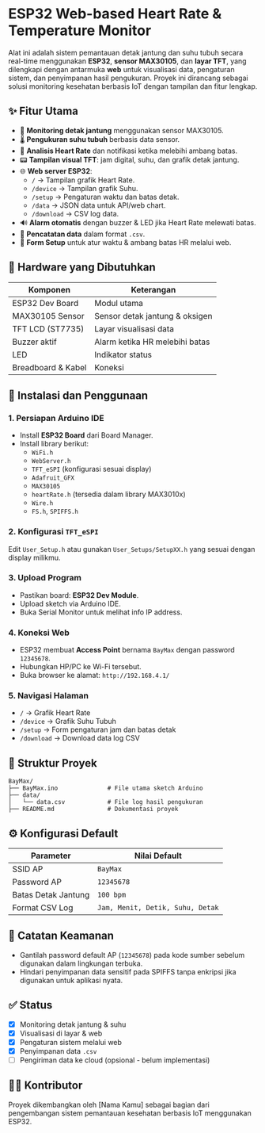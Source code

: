 #  ESP32 Web-based Heart Rate & Temperature Monitor

Alat ini adalah sistem pemantauan detak jantung dan suhu tubuh secara real-time menggunakan **ESP32**, **sensor MAX30105**, dan **layar TFT**, yang dilengkapi dengan antarmuka **web** untuk visualisasi data, pengaturan sistem, dan penyimpanan hasil pengukuran. Proyek ini dirancang sebagai solusi monitoring kesehatan berbasis IoT dengan tampilan dan fitur lengkap.

## ✨ Fitur Utama

- 🔴 **Monitoring detak jantung** menggunakan sensor MAX30105.
- 🌡️ **Pengukuran suhu tubuh** berbasis data sensor.
- 🧠 **Analisis Heart Rate** dan notifikasi ketika melebihi ambang batas.
- 📟 **Tampilan visual TFT**: jam digital, suhu, dan grafik detak jantung.
- 🌐 **Web server ESP32**:
  - `/` → Tampilan grafik Heart Rate.
  - `/device` → Tampilan grafik Suhu.
  - `/setup` → Pengaturan waktu dan batas detak.
  - `/data` → JSON data untuk API/web chart.
  - `/download` → CSV log data.
- 🔊 **Alarm otomatis** dengan buzzer & LED jika Heart Rate melewati batas.
- 📁 **Pencatatan data** dalam format `.csv`.
- 🔧 **Form Setup** untuk atur waktu & ambang batas HR melalui web.

## 🧩 Hardware yang Dibutuhkan

| Komponen           | Keterangan                    |
|--------------------|-------------------------------|
| ESP32 Dev Board    | Modul utama                   |
| MAX30105 Sensor    | Sensor detak jantung & oksigen|
| TFT LCD (ST7735)   | Layar visualisasi data        |
| Buzzer aktif       | Alarm ketika HR melebihi batas|
| LED                | Indikator status              |
| Breadboard & Kabel | Koneksi                       |

## 📡 Instalasi dan Penggunaan

### 1. Persiapan Arduino IDE
- Install **ESP32 Board** dari Board Manager.
- Install library berikut:
  - `WiFi.h`
  - `WebServer.h`
  - `TFT_eSPI` (konfigurasi sesuai display)
  - `Adafruit_GFX`
  - `MAX30105`
  - `heartRate.h` (tersedia dalam library MAX3010x)
  - `Wire.h`
  - `FS.h`, `SPIFFS.h`

### 2. Konfigurasi `TFT_eSPI`
Edit `User_Setup.h` atau gunakan `User_Setups/SetupXX.h` yang sesuai dengan display milikmu.

### 3. Upload Program
- Pastikan board: **ESP32 Dev Module**.
- Upload sketch via Arduino IDE.
- Buka Serial Monitor untuk melihat info IP address.

### 4. Koneksi Web
- ESP32 membuat **Access Point** bernama `BayMax` dengan password `12345678`.
- Hubungkan HP/PC ke Wi-Fi tersebut.
- Buka browser ke alamat: `http://192.168.4.1/`

### 5. Navigasi Halaman
- `/` → Grafik Heart Rate
- `/device` → Grafik Suhu Tubuh
- `/setup` → Form pengaturan jam dan batas detak
- `/download` → Download data log CSV

## 📁 Struktur Proyek

```
BayMax/
├── BayMax.ino              # File utama sketch Arduino
├── data/
│   └── data.csv            # File log hasil pengukuran
├── README.md               # Dokumentasi proyek
```

## ⚙️ Konfigurasi Default

| Parameter            | Nilai Default |
|----------------------|---------------|
| SSID AP              | `BayMax`      |
| Password AP          | `12345678`    |
| Batas Detak Jantung  | `100 bpm`     |
| Format CSV Log       | `Jam, Menit, Detik, Suhu, Detak` |

## 🔐 Catatan Keamanan

- Gantilah password default AP (`12345678`) pada kode sumber sebelum digunakan dalam lingkungan terbuka.
- Hindari penyimpanan data sensitif pada SPIFFS tanpa enkripsi jika digunakan untuk aplikasi nyata.

## ✅ Status

- [x] Monitoring detak jantung & suhu
- [x] Visualisasi di layar & web
- [x] Pengaturan sistem melalui web
- [x] Penyimpanan data `.csv`
- [ ] Pengiriman data ke cloud (opsional - belum implementasi)

## 🧑‍💻 Kontributor

Proyek dikembangkan oleh [Nama Kamu] sebagai bagian dari pengembangan sistem pemantauan kesehatan berbasis IoT menggunakan ESP32.
